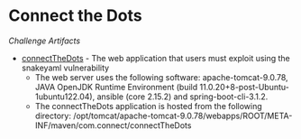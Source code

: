 # Connect the Dots

_Challenge Artifacts_

- [connectTheDots](./tomcat-web-server/connectTheDots) - The web application that users must exploit using the snakeyaml vulnerability  
  - The web server uses the following software: apache-tomcat-9.0.78, JAVA OpenJDK Runtime Environment (build 11.0.20+8-post-Ubuntu-1ubuntu122.04), ansible (core 2.15.2) and spring-boot-cli-3.1.2.
  - The connectTheDots application is hosted from the following directory: /opt/tomcat/apache-tomcat-9.0.78/webapps/ROOT/META-INF/maven/com.connect/connectTheDots
